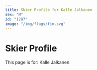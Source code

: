 ```yaml
---
title: Skier Profile for Kalle Jalkanen
sex: "M"
id: "1287"
image: "/img/flags/fin.svg" 
---
```


# Skier Profile

This page is for: Kalle Jalkanen.
    